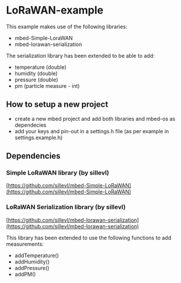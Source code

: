 # LoRaWAN-example

This example makes use of the following libraries:

+ mbed-Simple-LoraWAN
+ mbed-lorawan-serialization

The serialization library has been extended to be able to add:
+ temperature (double)
+ humidity (double)
+ pressure (double)
+ pm (particle measure - int)

## How to setup a new project
+ create a new mbed project and add both libraries and mbed-os as dependecies
+ add your keys and pin-out in a settings.h file (as per example in settings.example.h)


## Dependencies

### Simple LoRaWAN library (by sillevl)

[https://github.com/sillevl/mbed-Simple-LoRaWAN](https://github.com/sillevl/mbed-Simple-LoRaWAN)

### LoRaWAN Serialization library (by sillevl)

[https://github.com/sillevl/mbed-lorawan-serialization](https://github.com/sillevl/mbed-lorawan-serialization)

This library has been extended to use the following functions to add measurements:
+ addTemperature()
+ addHumidity()
+ addPressure()
+ addPM()